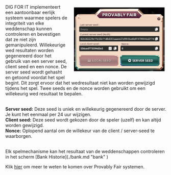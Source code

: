 <img align="right" style="padding:10px 5px 15px 20px;" height="200" src="../_media/provablyfair-screen.png">
DIG FOR IT implementeert een aantoonbaar eerlijk systeem waarmee spelers de integriteit van elke weddenschap kunnen controleren en bevestigen dat ze niet zijn gemanipuleerd. Willekeurige wed resultaten worden gegenereerd door het gebruik van een server seed, client seed en een nonce. De server seed wordt gehasht en getoond voordat het spel begint. Dit zorgt ervoor dat het wedresultaat niet kan worden gewijzigd tijdens het spel. Twee seeds en de nonce worden gebruikt om een willekeurig wed resultaat te bepalen.<br><br>

**Server seed:** Deze seed is uniek en willekeurig gegenereerd door de server. Je kunt het eenmaal per 24 uur wijzigen.<br>
**Client seed:** Deze seed wordt gekozen door de speler (uzelf) en kan altijd worden gewijzigd.<br>
**Nonce:** Oplopend aantal om de willekeur van de client / server-seed te waarborgen.<br><br>

Elk spelmechanisme kan het resultaat van de weddenschappen controleren in het scherm [Bank Historie](./bank.md "bank" </bank>)

Klik <a href="https://en.wikipedia.org/wiki/Provably_fair" target="_blank">hier</a> om meer te weten te komen over Provably Fair systemen.
